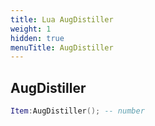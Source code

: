 ```yaml
---
title: Lua AugDistiller
weight: 1
hidden: true
menuTitle: AugDistiller
---
```

## AugDistiller
```lua
Item:AugDistiller(); -- number
```